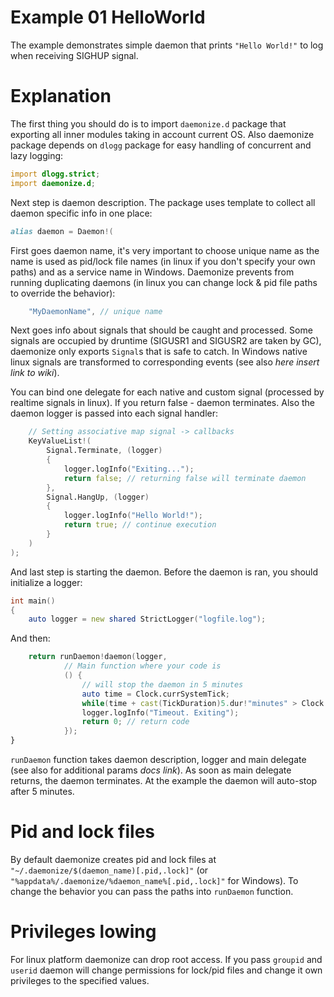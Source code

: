 Example 01 HelloWorld
=====================

The example demonstrates simple daemon that prints `"Hello World!"` to log when receiving SIGHUP signal.

Explanation
===========

The first thing you should do is to import `daemonize.d` package that exporting all inner modules
taking in account current OS. Also daemonize package depends on `dlogg` package for easy handling
of concurrent and lazy logging:
```D
import dlogg.strict;
import daemonize.d;
```

Next step is daemon description. The package uses template to collect all daemon specific info in
one place:
```D
alias daemon = Daemon!(
```
First goes daemon name, it's very important to choose unique name as the name is used as pid/lock
file names (in linux if you don't specify your own paths) and as a service name in Windows. 
Daemonize prevents from running duplicating daemons (in linux you can change lock & pid file paths to
override the behavior):
```D
    "MyDaemonName", // unique name
```
Next goes info about signals that should be caught and processed. Some signals are occupied by druntime
(SIGUSR1 and SIGUSR2 are taken by GC), daemonize only exports `Signal`s that is safe to catch. In Windows
native linux signals are transformed to corresponding events (see also *here insert link to wiki*). 

You can bind one delegate for each native and custom signal (processed by realtime signals in linux). If
you return false - daemon terminates. Also the daemon logger is passed into each signal handler:
```D
    // Setting associative map signal -> callbacks
    KeyValueList!(
        Signal.Terminate, (logger)
        {
            logger.logInfo("Exiting...");
            return false; // returning false will terminate daemon
        },
        Signal.HangUp, (logger)
        {
            logger.logInfo("Hello World!");
            return true; // continue execution
        }
    )
);
```

And last step is starting the daemon. Before the daemon is ran, you should initialize a logger:
```D
int main()
{
    auto logger = new shared StrictLogger("logfile.log");
```

And then:
```D
    return runDaemon!daemon(logger, 
            // Main function where your code is
            () {
                // will stop the daemon in 5 minutes
                auto time = Clock.currSystemTick;
                while(time + cast(TickDuration)5.dur!"minutes" > Clock.currSystemTick) {}
                logger.logInfo("Timeout. Exiting");
                return 0; // return code
            }); 
}
```

`runDaemon` function takes daemon description, logger and main delegate (see also for additional params *docs link*).
As soon as main delegate returns, the daemon terminates. At the example the daemon will auto-stop after 5 minutes.

Pid and lock files
==================
By default daemonize creates pid and lock files at `"~/.daemonize/$(daemon_name)[.pid,.lock]"` (or `"%appdata%/.daemonize/%daemon_name%[.pid,.lock]"` for Windows).
To change the behavior you can pass the paths into `runDaemon` function.

Privileges lowing
==================
For linux platform daemonize can drop root access. If you pass `groupid` and `userid` daemon will change permissions for lock/pid files and
change it own privileges to the specified values.